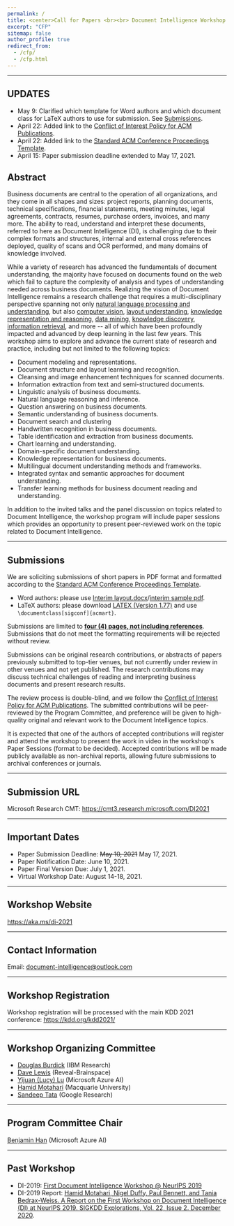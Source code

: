 ```yaml
---
permalink: /
title: <center>Call for Papers <br><br> Document Intelligence Workshop <br><br> @ KDD 2021</center>
excerpt: "CFP"
sitemap: false
author_profile: true
redirect_from: 
  - /cfp/
  - /cfp.html
---
```


------

## UPDATES

- May 9: Clarified which template for Word authors and which document class for LaTeX authors to use for submission. See [Submissions](#submissions).
- April 22: Added link to the [Conflict of Interest Policy for ACM Publications](https://www.acm.org/publications/policies/conflict-of-interest).
- April 22: Added link to the [Standard ACM Conference Proceedings Template](https://www.acm.org/publications/proceedings-template).
- April 15: Paper submission deadline extended to May 17, 2021.


## Abstract 

Business documents are central to the operation of all organizations, and they
come in all shapes and sizes: project reports, planning documents, technical
specifications, financial statements, meeting minutes, legal agreements,
contracts, resumes, purchase orders, invoices, and many more. The ability to
read, understand and interpret these documents, referred to here as Document
Intelligence (DI), is challenging due to their complex formats and structures,
internal and external cross references deployed, quality of scans and OCR
performed, and many domains of knowledge involved.  

While a variety of research has advanced the fundamentals of document
understanding, the majority have focused on documents found on the web which
fail to capture the complexity of analysis and types of understanding needed
across business documents. Realizing the vision of Document Intelligence
remains a research challenge that requires a multi-disciplinary perspective
spanning not only <ins>natural language processing and understanding</ins>, but also
<ins>computer vision</ins>, <ins>layout understanding</ins>, 
<ins>knowledge representation and reasoning</ins>, <ins>data mining</ins>, <ins>knowledge
discovery</ins>, <ins>information retrieval</ins>, and more -- all of which have been profoundly
impacted and advanced by deep learning in the last few years. This workshop
aims to explore and advance the current state of research and practice,
including but not limited to the following topics: 

- Document modeling and representations. 
- Document structure and layout learning and recognition. 
- Cleansing and image enhancement techniques for scanned documents. 
- Information extraction from text and semi-structured documents. 
- Linguistic analysis of business documents. 
- Natural language reasoning and inference. 
- Question answering on business documents. 
- Semantic understanding of business documents. 
- Document search and clustering 
- Handwritten recognition in business documents. 
- Table identification and extraction from business documents. 
- Chart learning and understanding. 
- Domain-specific document understanding. 
- Knowledge representation for business documents. 
- Multilingual document understanding methods and frameworks. 
- Integrated syntax and semantic approaches for document understanding. 
- Transfer learning methods for business document reading and understanding. 

In addition to the invited talks and the panel discussion on topics related to
Document Intelligence, the workshop program will include paper sessions which
provides an opportunity to present peer-reviewed work on the topic related to
Document Intelligence. 

------

<div id="submissions"></div>

## Submissions

We are soliciting submissions of short papers in PDF format and formatted according to the [Standard ACM Conference Proceedings Template](https://www.acm.org/publications/proceedings-template).

 - Word authors: please use [Interim layout.docx](https://www.acm.org/binaries/content/assets/publications/word_style/interim-template-style/interim-layout.docx)/[interim sample pdf](https://www.acm.org/binaries/content/assets/publications/word_style/interim-template-style/interim-layout.pdf).
 - LaTeX authors: please download [LATEX (Version 1.77)](https://www.acm.org/binaries/content/assets/publications/consolidated-tex-template/acmart-primary.zip) and use `\documentclass[sigconf]{acmart}`.

Submissions are limited to **<ins>four (4) pages, not including references</ins>**. Submissions that do not meet the formatting requirements will be rejected without review.

Submissions can be original research contributions, or abstracts of papers previously submitted to top-tier venues, but not currently under review in other venues and not yet published. The research contributions may discuss technical challenges of reading and interpreting business documents and present research results. 

The review process is double-blind, and we follow the [Conflict of Interest Policy for ACM Publications](https://www.acm.org/publications/policies/conflict-of-interest). The submitted contributions will be peer-reviewed by the Program Committee, and preference will be given to high-quality original and relevant work to the Document Intelligence topics.

It is expected that one of the authors of accepted contributions will register and attend the workshop to present the work in video in the workshop's Paper Sessions (format to be decided). Accepted contributions will be made publicly available as non-archival reports, allowing future submissions to archival conferences or journals. 

------

## Submission URL 

Microsoft Research CMT: <https://cmt3.research.microsoft.com/DI2021>

------

## Important Dates 

- Paper Submission Deadline: ~~May 10, 2021~~ May 17, 2021. 
- Paper Notification Date: June 10, 2021. 
- Paper Final Version Due: July 1, 2021.
- Virtual Workshop Date: August 14-18, 2021.

------

## Workshop Website 

<https://aka.ms/di-2021>

------

## Contact Information

Email: <document-intelligence@outlook.com>

------

## Workshop Registration

Workshop registration will be processed with the main KDD 2021 conference: <https://kdd.org/kdd2021/>

------

## Workshop Organizing Committee 

- [Douglas Burdick](https://researcher.watson.ibm.com/researcher/view.php?person=us-drburdic) (IBM Research) 
- [Dave Lewis](https://www.linkedin.com/in/daviddlewis/) (Reveal-Brainspace) 
- [Yijuan (Lucy) Lu](https://www.linkedin.com/in/yijuan-lu-590b426/) (Microsoft Azure AI) 
- [Hamid Motahari](https://www.linkedin.com/in/hamidmotahari/) (Macquarie University) 
- [Sandeep Tata](https://research.google/people/SandeepTata/) (Google Research) 

------

## Program Committee Chair 

[Benjamin Han](https://www.linkedin.com/in/benjaminhan/) (Microsoft Azure AI)

------

## Past Workshop

- DI-2019: [First Document Intelligence Workshop @ NeurIPS 2019](https://sites.google.com/view/di2019/)
- DI-2019 Report: [Hamid Motahari, Nigel Duffy, Paul Bennett, and Tania Bedrax-Weiss. A Report on the First Workshop on Document Intelligence (DI) at NeurIPS 2019. SIGKDD Explorations, Vol. 22, Issue 2. December 2020](https://www.kdd.org/exploration_files/4._CR._29._DI_Workshop_Report_-_Camera_Ready-2.pdf).
 


